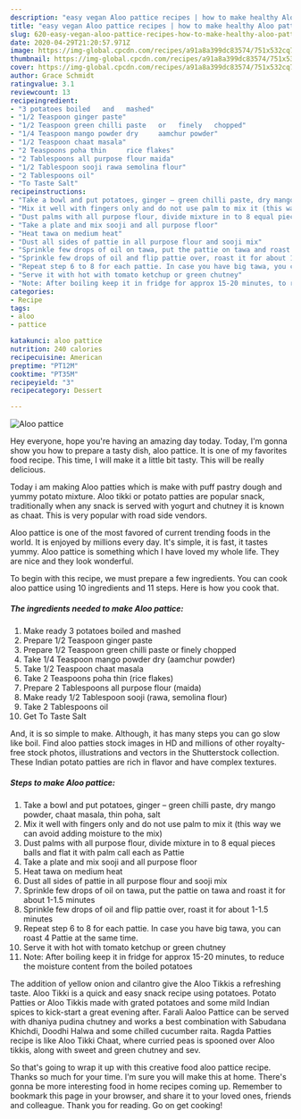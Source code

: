 ```yaml
---
description: "easy vegan Aloo pattice recipes | how to make healthy Aloo pattice"
title: "easy vegan Aloo pattice recipes | how to make healthy Aloo pattice"
slug: 620-easy-vegan-aloo-pattice-recipes-how-to-make-healthy-aloo-pattice
date: 2020-04-29T21:20:57.971Z
image: https://img-global.cpcdn.com/recipes/a91a8a399dc83574/751x532cq70/aloo-pattice-recipe-main-photo.jpg
thumbnail: https://img-global.cpcdn.com/recipes/a91a8a399dc83574/751x532cq70/aloo-pattice-recipe-main-photo.jpg
cover: https://img-global.cpcdn.com/recipes/a91a8a399dc83574/751x532cq70/aloo-pattice-recipe-main-photo.jpg
author: Grace Schmidt
ratingvalue: 3.1
reviewcount: 13
recipeingredient:
- "3 potatoes boiled   and   mashed"
- "1/2 Teaspoon ginger paste"
- "1/2 Teaspoon green chilli paste   or   finely   chopped"
- "1/4 Teaspoon mango powder dry     aamchur powder"
- "1/2 Teaspoon chaat masala"
- "2 Teaspoons poha thin     rice flakes"
- "2 Tablespoons all purpose flour maida"
- "1/2 Tablespoon sooji rawa semolina flour"
- "2 Tablespoons oil"
- "To Taste Salt"
recipeinstructions:
- "Take a bowl and put potatoes, ginger – green chilli paste, dry mango powder, chaat masala, thin poha, salt"
- "Mix it well with fingers only and do not use palm to mix it (this way we can avoid adding moisture to the mix)"
- "Dust palms with all purpose flour, divide mixture in to 8 equal pieces balls and flat it with palm call each as Pattie"
- "Take a plate and mix sooji and all purpose floor"
- "Heat tawa on medium heat"
- "Dust all sides of pattie in all purpose flour and sooji mix"
- "Sprinkle few drops of oil on tawa, put the pattie on tawa and roast it for about 1-1.5 minutes"
- "Sprinkle few drops of oil and flip pattie over, roast it for about 1-1.5 minutes"
- "Repeat step 6 to 8 for each pattie. In case you have big tawa, you can roast 4 Pattie at the same time."
- "Serve it with hot with tomato ketchup or green chutney"
- "Note: After boiling keep it in fridge for approx 15-20 minutes, to reduce the moisture content from the boiled potatoes"
categories:
- Recipe
tags:
- aloo
- pattice

katakunci: aloo pattice 
nutrition: 240 calories
recipecuisine: American
preptime: "PT12M"
cooktime: "PT35M"
recipeyield: "3"
recipecategory: Dessert

---
```



![Aloo pattice](https://img-global.cpcdn.com/recipes/a91a8a399dc83574/751x532cq70/aloo-pattice-recipe-main-photo.jpg)

Hey everyone, hope you're having an amazing day today. Today, I'm gonna show you how to prepare a tasty dish, aloo pattice. It is one of my favorites food recipe. This time, I will make it a little bit tasty. This will be really delicious.

Today i am making Aloo patties which is make with puff pastry dough and yummy potato mixture. Aloo tikki or potato patties are popular snack, traditionally when any snack is served with yogurt and chutney it is known as chaat. This is very popular with road side vendors.

Aloo pattice is one of the most favored of current trending foods in the world. It is enjoyed by millions every day. It's simple, it is fast, it tastes yummy. Aloo pattice is something which I have loved my whole life. They are nice and they look wonderful.


To begin with this recipe, we must prepare a few ingredients. You can cook aloo pattice using 10 ingredients and 11 steps. Here is how you cook that.

<!--inarticleads1-->

##### The ingredients needed to make Aloo pattice:

1. Make ready 3 potatoes boiled   and   mashed
1. Prepare 1/2 Teaspoon ginger paste
1. Prepare 1/2 Teaspoon green chilli paste   or   finely   chopped
1. Take 1/4 Teaspoon mango powder dry     (aamchur powder)
1. Take 1/2 Teaspoon chaat masala
1. Take 2 Teaspoons poha thin     (rice flakes)
1. Prepare 2 Tablespoons all purpose flour (maida)
1. Make ready 1/2 Tablespoon sooji (rawa, semolina flour)
1. Take 2 Tablespoons oil
1. Get To Taste Salt


And, it is so simple to make. Although, it has many steps you can go slow like boil. Find aloo patties stock images in HD and millions of other royalty-free stock photos, illustrations and vectors in the Shutterstock collection. These Indian potato patties are rich in flavor and have complex textures. 

<!--inarticleads2-->

##### Steps to make Aloo pattice:

1. Take a bowl and put potatoes, ginger – green chilli paste, dry mango powder, chaat masala, thin poha, salt
1. Mix it well with fingers only and do not use palm to mix it (this way we can avoid adding moisture to the mix)
1. Dust palms with all purpose flour, divide mixture in to 8 equal pieces balls and flat it with palm call each as Pattie
1. Take a plate and mix sooji and all purpose floor
1. Heat tawa on medium heat
1. Dust all sides of pattie in all purpose flour and sooji mix
1. Sprinkle few drops of oil on tawa, put the pattie on tawa and roast it for about 1-1.5 minutes
1. Sprinkle few drops of oil and flip pattie over, roast it for about 1-1.5 minutes
1. Repeat step 6 to 8 for each pattie. In case you have big tawa, you can roast 4 Pattie at the same time.
1. Serve it with hot with tomato ketchup or green chutney
1. Note: After boiling keep it in fridge for approx 15-20 minutes, to reduce the moisture content from the boiled potatoes


The addition of yellow onion and cilantro give the Aloo Tikkis a refreshing taste. Aloo Tikki is a quick and easy snack recipe using potatoes. Potato Patties or Aloo Tikkis made with grated potatoes and some mild Indian spices to kick-start a great evening after. Farali Aaloo Pattice can be served with dhaniya pudina chutney and works a best combination with Sabudana Khichdi, Doodhi Halwa and some chilled cucumber raita. Ragda Patties recipe is like Aloo Tikki Chaat, where curried peas is spooned over Aloo tikkis, along with sweet and green chutney and sev. 

So that's going to wrap it up with this creative food aloo pattice recipe. Thanks so much for your time. I'm sure you will make this at home. There's gonna be more interesting food in home recipes coming up. Remember to bookmark this page in your browser, and share it to your loved ones, friends and colleague. Thank you for reading. Go on get cooking!
